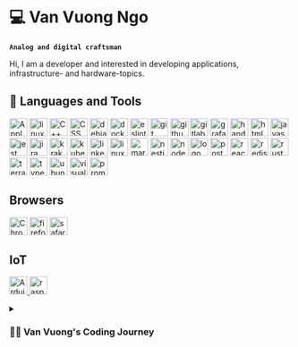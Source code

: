 # 💻 Van Vuong Ngo

**`Analog and digital craftsman`**

Hi, I am a developer and interested in developing applications, infrastructure- and hardware-topics.

## 🧰 Languages and Tools 

<p align="left">
<img width="32px" src="https://cdn.jsdelivr.net/gh/devicons/devicon/icons/apple/apple-original.svg" title="Apple logo" />
<img width="32px" src="https://cdn.jsdelivr.net/gh/devicons/devicon/icons/bash/bash-original.svg" title="linux shell logo" />
<img width="32px" src="https://cdn.jsdelivr.net/gh/devicons/devicon/icons/cplusplus/cplusplus-original.svg" title="C++ logo" />
<img width="32px" src="https://cdn.jsdelivr.net/gh/devicons/devicon/icons/css3/css3-original.svg" title="CSS logo" />
<img width="32px" src="https://cdn.jsdelivr.net/gh/devicons/devicon/icons/debian/debian-original.svg" title="debian logo" />
<img width="32px" src="https://cdn.jsdelivr.net/gh/devicons/devicon/icons/docker/docker-original.svg" title="docker logo" />   
<img width="32px" src="https://cdn.jsdelivr.net/gh/devicons/devicon/icons/eslint/eslint-original.svg" title="eslint logo" />
<img width="32px" src="https://cdn.jsdelivr.net/gh/devicons/devicon/icons/git/git-original.svg" title="git logo" />
<img width="32px" src="https://cdn.jsdelivr.net/gh/devicons/devicon/icons/github/github-original.svg" title="github logo" />
<img width="32px" src="https://cdn.jsdelivr.net/gh/devicons/devicon/icons/gitlab/gitlab-original.svg" title="gitlab logo" />  
<img width="32px" src="https://cdn.jsdelivr.net/gh/devicons/devicon/icons/grafana/grafana-original.svg" title="grafana logo" />
<img width="32px" src="https://cdn.jsdelivr.net/gh/devicons/devicon/icons/handlebars/handlebars-original.svg" title="handlebars logo" />
<img width="32px" src="https://cdn.jsdelivr.net/gh/devicons/devicon/icons/html5/html5-original.svg" title="html5 logo" />
<img width="32px" src="https://cdn.jsdelivr.net/gh/devicons/devicon/icons/javascript/javascript-original.svg" title="javascript logo" />
<img width="32px" src="https://cdn.jsdelivr.net/gh/devicons/devicon/icons/jest/jest-plain.svg" title="jest logo" />
<img width="32px" src="https://cdn.jsdelivr.net/gh/devicons/devicon/icons/jira/jira-original.svg" title="jira logo" />
<img width="32px" src="https://cdn.jsdelivr.net/gh/devicons/devicon/icons/krakenjs/krakenjs-original.svg" title="krakenjs logo" />
<img width="32px" src="https://cdn.jsdelivr.net/gh/devicons/devicon/icons/kubernetes/kubernetes-plain.svg" title="kubernetes logo" />
<img width="32px" src="https://cdn.jsdelivr.net/gh/devicons/devicon/icons/linkedin/linkedin-original.svg" title="linkedin logo" />
<img width="32px" src="https://cdn.jsdelivr.net/gh/devicons/devicon/icons/linux/linux-original.svg" title="linux logo" />
<img width="32px" src="https://cdn.jsdelivr.net/gh/devicons/devicon/icons/markdown/markdown-original.svg" title="markdown logo" />
<img width="32px" src="https://cdn.jsdelivr.net/gh/devicons/devicon/icons/nestjs/nestjs-plain.svg" title="nestjs logo" />
<img width="32px" src="https://cdn.jsdelivr.net/gh/devicons/devicon/icons/nodejs/nodejs-original.svg" title="nodejs logo" />
<img width="32px" src="https://cdn.jsdelivr.net/gh/devicons/devicon/icons/npm/npm-original-wordmark.svg" title=" logo" title="npm logo" />
<img width="32px" src="https://cdn.jsdelivr.net/gh/devicons/devicon/icons/postgresql/postgresql-original.svg" title="postgresql logo" />
<img width="32px" src="https://cdn.jsdelivr.net/gh/devicons/devicon/icons/react/react-original.svg" title="react logo" />
<img width="32px" src="https://cdn.jsdelivr.net/gh/devicons/devicon/icons/redis/redis-original.svg" title="redis logo" />
<img width="32px" src="https://cdn.jsdelivr.net/gh/devicons/devicon/icons/rust/rust-plain.svg" title="rust logo" />
<img width="32px" src="https://cdn.jsdelivr.net/gh/devicons/devicon/icons/terraform/terraform-original.svg" title="terraform logo" />
<img width="32px" src="https://cdn.jsdelivr.net/gh/devicons/devicon/icons/typescript/typescript-original.svg" title="typescript logo" />
<img width="32px" src="https://cdn.jsdelivr.net/gh/devicons/devicon/icons/ubuntu/ubuntu-plain.svg" title="ubuntu logo" />
<img width="32px" src="https://cdn.jsdelivr.net/gh/devicons/devicon/icons/visualstudio/visualstudio-plain.svg" title="visualstudio logo" />
<img width="32px" src="https://cdn.jsdelivr.net/gh/devicons/devicon/icons/prometheus/prometheus-original.svg" title="prometheus logo" />
</p>

## Browsers

<p align="left">
  <img width="32px" src="https://cdn.jsdelivr.net/gh/devicons/devicon/icons/chrome/chrome-original.svg" title="Chrome browser logo" />
  <img width="32px" src="https://cdn.jsdelivr.net/gh/devicons/devicon/icons/firefox/firefox-original.svg" title="firefox logo" />
  <img width="32px" src="https://cdn.jsdelivr.net/gh/devicons/devicon/icons/safari/safari-original.svg" title="safari logo" />
</p>

## IoT
<p align="left">
<a href="https://www.arduino.cc/" target="_blank" rel="noopener noreferrer">
  <img width="32px" src="https://cdn.jsdelivr.net/gh/devicons/devicon/icons/arduino/arduino-original.svg" title="Arduino logo" />
</a>
<a href="https://www.raspberrypi.com/" target="_blank" rel="noopener noreferrer">
  <img width="32px" src="https://cdn.jsdelivr.net/gh/devicons/devicon/icons/raspberrypi/raspberrypi-original.svg" title="raspberrypi logo" />
</a>
</p>

<details>
 <summary><h3>👨‍💻 Van Vuong's Coding Journey</h3></summary>
My journey with Computers started in the 80s when I got my first PC, an Amstrad CPC464. With this 8-bit Computer I learned the BASIC ;) of a developer's skill -> I `copy & paste` a code from a computer magazine tutorial which then transformed into a game. That was a kind of mindblowing to me.

Then one day the cable of the monitor, which is connected to the computer, had a loose contact. I looked for a screwdriver and opened the monitor. That was my second wow ... this is what it looks like from the inside.

<figure>
  <img width="400px" src="https://upload.wikimedia.org/wikipedia/commons/9/91/Amstrad_CPC464.jpg" title="Amstrad CPC464 on wikipedia" />
  <figcaption>Fig.1 - Amstrad from wikipedia</figcaption>
</figure>
